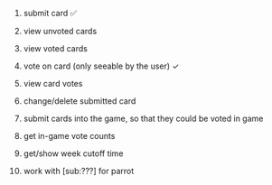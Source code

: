 1. submit card ✅
2. view unvoted cards
3. view voted cards
4. vote on card (only seeable by the user) ✓
5. view card votes
6. change/delete submitted card

7. submit cards into the game, so that they could be voted in game
8. get in-game vote counts
9. get/show week cutoff time
10. work with [sub:???] for parrot
